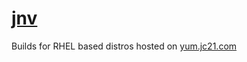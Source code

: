 # [jnv](https://github.com/ynqa/jnv)

Builds for RHEL based distros hosted on [yum.jc21.com](https://yum.jc21.com)
